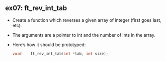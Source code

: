 ## ex07: ft_rev_int_tab ##

- Create a function which reverses a given array of integer (first goes last, etc).
- The arguments are a pointer to int and the number of ints in the array.
- Here’s how it should be prototyped:

    ```c
    void	ft_rev_int_tab(int *tab, int size);
